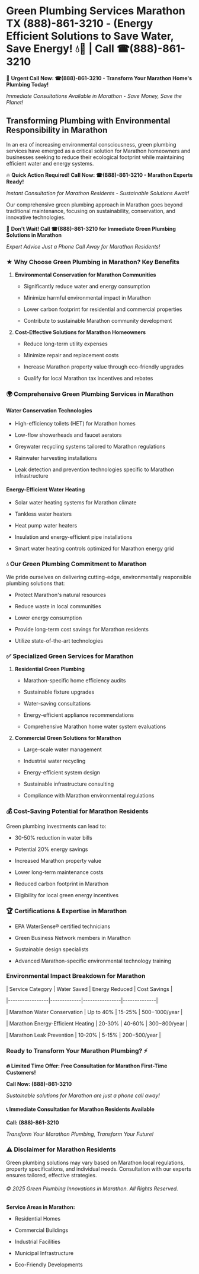 # Green Plumbing Services Marathon TX (888)-861-3210 - (Energy Efficient Solutions to Save Water, Save Energy! 💧🌿 | Call ☎(888)-861-3210

🚨 **Urgent Call Now: ☎(888)-861-3210 - Transform Your Marathon Home's Plumbing Today!**
*Immediate Consultations Available in Marathon - Save Money, Save the Planet!*

## Transforming Plumbing with Environmental Responsibility in Marathon

In an era of increasing environmental consciousness, green plumbing services have emerged as a critical solution for Marathon homeowners and businesses seeking to reduce their ecological footprint while maintaining efficient water and energy systems. 

🔥 **Quick Action Required! Call Now: ☎(888)-861-3210 - Marathon Experts Ready!**
*Instant Consultation for Marathon Residents - Sustainable Solutions Await!*

Our comprehensive green plumbing approach in Marathon goes beyond traditional maintenance, focusing on sustainability, conservation, and innovative technologies.

🚨 **Don't Wait! Call ☎(888)-861-3210 for Immediate Green Plumbing Solutions in Marathon**
*Expert Advice Just a Phone Call Away for Marathon Residents!*

### ★ Why Choose Green Plumbing in Marathon? Key Benefits

1. **Environmental Conservation for Marathon Communities** 
   - Significantly reduce water and energy consumption
   - Minimize harmful environmental impact in Marathon
   - Lower carbon footprint for residential and commercial properties
   - Contribute to sustainable Marathon community development

2. **Cost-Effective Solutions for Marathon Homeowners** 
   - Reduce long-term utility expenses
   - Minimize repair and replacement costs
   - Increase Marathon property value through eco-friendly upgrades
   - Qualify for local Marathon tax incentives and rebates

### 🌍 Comprehensive Green Plumbing Services in Marathon

#### Water Conservation Technologies
- High-efficiency toilets (HET) for Marathon homes
- Low-flow showerheads and faucet aerators
- Greywater recycling systems tailored to Marathon regulations
- Rainwater harvesting installations
- Leak detection and prevention technologies specific to Marathon infrastructure

#### Energy-Efficient Water Heating
- Solar water heating systems for Marathon climate
- Tankless water heaters
- Heat pump water heaters
- Insulation and energy-efficient pipe installations
- Smart water heating controls optimized for Marathon energy grid

### 💧 Our Green Plumbing Commitment to Marathon

We pride ourselves on delivering cutting-edge, environmentally responsible plumbing solutions that:
- Protect Marathon's natural resources
- Reduce waste in local communities
- Lower energy consumption
- Provide long-term cost savings for Marathon residents
- Utilize state-of-the-art technologies

### ✅ Specialized Green Services for Marathon

1. **Residential Green Plumbing**
   - Marathon-specific home efficiency audits
   - Sustainable fixture upgrades
   - Water-saving consultations
   - Energy-efficient appliance recommendations
   - Comprehensive Marathon home water system evaluations

2. **Commercial Green Solutions for Marathon**
   - Large-scale water management
   - Industrial water recycling
   - Energy-efficient system design
   - Sustainable infrastructure consulting
   - Compliance with Marathon environmental regulations

### 💰 Cost-Saving Potential for Marathon Residents

Green plumbing investments can lead to:
- 30-50% reduction in water bills
- Potential 20% energy savings
- Increased Marathon property value
- Lower long-term maintenance costs
- Reduced carbon footprint in Marathon
- Eligibility for local green energy incentives

### 🏆 Certifications & Expertise in Marathon

- EPA WaterSense® certified technicians
- Green Business Network members in Marathon
- Sustainable design specialists
- Advanced Marathon-specific environmental technology training

### Environmental Impact Breakdown for Marathon

| Service Category | Water Saved | Energy Reduced | Cost Savings |
|-----------------|-------------|----------------|--------------|
| Marathon Water Conservation | Up to 40% | 15-25% | $500-$1000/year |
| Marathon Energy-Efficient Heating | 20-30% | 40-60% | $300-$800/year |
| Marathon Leak Prevention | 10-20% | 5-15% | $200-$500/year |

### Ready to Transform Your Marathon Plumbing? ⚡

**🔥 Limited Time Offer: Free Consultation for Marathon First-Time Customers!**

**Call Now: (888)-861-3210**
*Sustainable solutions for Marathon are just a phone call away!*

#### 📞 Immediate Consultation for Marathon Residents Available

**Call: (888)-861-3210**
*Transform Your Marathon Plumbing, Transform Your Future!*

### ⚠️ Disclaimer for Marathon Residents

Green plumbing solutions may vary based on Marathon local regulations, property specifications, and individual needs. Consultation with our experts ensures tailored, effective strategies.

###### © 2025 Green Plumbing Innovations in Marathon. All Rights Reserved.

**Service Areas in Marathon:** 
- Residential Homes
- Commercial Buildings
- Industrial Facilities
- Municipal Infrastructure
- Eco-Friendly Developments